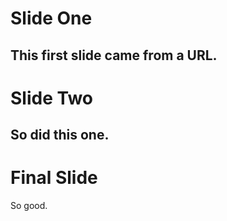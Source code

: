 # Slide One

This first slide came from a URL.
---
# Slide Two

So did this one.
---
# Final Slide

So good.

